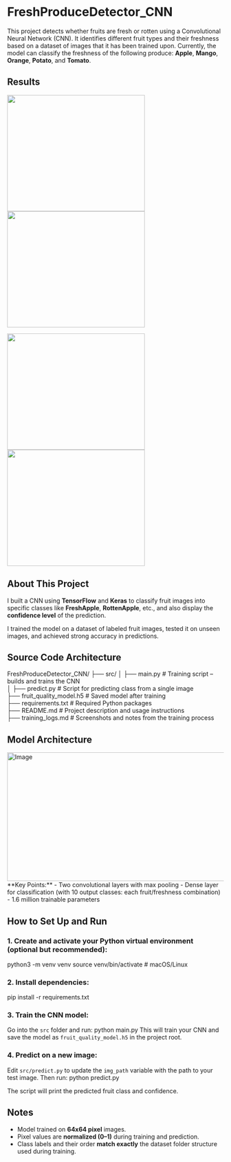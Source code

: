 # FreshProduceDetector_CNN
This project detects whether fruits are fresh or rotten using a Convolutional Neural Network (CNN). It identifies different fruit types and their freshness based on a dataset of images that it has been trained upon. 
Currently, the model can classify the freshness of the following produce:
**Apple**, **Mango**, **Orange**, **Potato**, and **Tomato**.

## Results
<p float="left">
  <img src="https://github.com/user-attachments/assets/9d77db37-a810-47d6-843b-15f7d36b605e" width="320" height="270" />
  <img src="https://github.com/user-attachments/assets/a3728988-cfb3-4882-aa0f-7bdec570705e" width="320" height="270" />
</p>

<p float="left">
  <img src="https://github.com/user-attachments/assets/3c83e0f2-f0a2-431e-b247-b0547fcc80d1" width="320" height="270" />
  <img src="https://github.com/user-attachments/assets/deca4be3-a4ca-456e-ba74-a1ff9075cce4" width="320" height="270" />
</p>

## About This Project
I built a CNN using **TensorFlow** and **Keras** to classify fruit images into specific classes like **FreshApple**, **RottenApple**, etc., and also display the **confidence level** of the prediction.  

I trained the model on a dataset of labeled fruit images, tested it on unseen images, and achieved strong accuracy in predictions.

## Source Code Architecture

FreshProduceDetector_CNN/
├── src/
│   ├── main.py              # Training script – builds and trains the CNN  
│   ├── predict.py           # Script for predicting class from a single image  
├── fruit_quality_model.h5   # Saved model after training  
├── requirements.txt         # Required Python packages  
├── README.md                # Project description and usage instructions  
├── training_logs.md         # Screenshots and notes from the training process  

## Model Architecture
<img width="640" height="299" alt="Image" src="https://github.com/user-attachments/assets/7edd66e5-38db-42bf-a3f9-7781546280da" />
**Key Points:**
- Two convolutional layers with max pooling
- Dense layer for classification (with 10 output classes: each fruit/freshness combination)
- 1.6 million trainable parameters

## How to Set Up and Run

### 1. Create and activate your Python virtual environment (optional but recommended):
python3 -m venv venv
source venv/bin/activate # macOS/Linux

### 2. Install dependencies:
pip install -r requirements.txt

### 3. Train the CNN model:
Go into the `src` folder and run:
python main.py
This will train your CNN and save the model as `fruit_quality_model.h5` in the project root.

### 4. Predict on a new image:
Edit `src/predict.py` to update the `img_path` variable with the path to your test image. Then run:
python predict.py

The script will print the predicted fruit class and confidence.

## Notes
- Model trained on **64x64 pixel** images.
- Pixel values are **normalized (0–1)** during training and prediction.
- Class labels and their order **match exactly** the dataset folder structure used during training.

